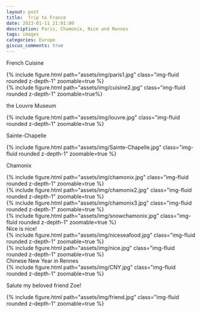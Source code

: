 ```yaml
---
layout: post
title:  Trip to France
date: 2023-01-11 21:01:00
description: Paris, Chamonix, Nice and Rennes
tags: images
categories: Europe
giscus_comments: true
---
```

French Cuisine
<div class="row mt-3">
    <div class="col-sm mt-3 mt-md-0">
        {% include figure.html path="assets/img/paris1.jpg" class="img-fluid rounded z-depth-1" zoomable=true %}
    </div>
    <div class="col-sm mt-3 mt-md-0">
        {% include figure.html path="assets/img/cuisine2.jpg" class="img-fluid rounded z-depth-1" zoomable=true%}
    </div>
</div>


the Louvre Museum
<div class="row mt-3">
    <div class="col-sm mt-3 mt-md-0">
        {% include figure.html path="assets/img/louvre.jpg" class="img-fluid rounded z-depth-1" zoomable=true %}
    </div>
</div>

Sainte-Chapelle
<div class="row mt-3">
    <div class="col-sm mt-3 mt-md-0">
        {% include figure.html path="assets/img/Sainte-Chapelle.jpg" class="img-fluid rounded z-depth-1" zoomable=true %}
    </div>
</div>

Chamonix 
<div class="row mt-3">
    <div class="col-sm mt-3 mt-md-0">
        {% include figure.html path="assets/img/chamonix.jpg" class="img-fluid rounded z-depth-1" zoomable=true %}
    </div>
    <div class="col-sm mt-3 mt-md-0">
        {% include figure.html path="assets/img/chamonix2.jpg" class="img-fluid rounded z-depth-1" zoomable=true %}
    </div>
    <div class="col-sm mt-3 mt-md-0">
        {% include figure.html path="assets/img/chamonix3.jpg" class="img-fluid rounded z-depth-1" zoomable=true %}
    </div>
        <div class="col-sm mt-3 mt-md-0">
        {% include figure.html path="assets/img/snowchamonix.jpg" class="img-fluid rounded z-depth-1" zoomable=true %}
    </div>
</div>
Nice is nice!
<div class="row mt-3">
    <div class="col-sm mt-3 mt-md-0">
        {% include figure.html path="assets/img/niceseafood.jpg" class="img-fluid rounded z-depth-1" zoomable=true %}
    </div>
    <div class="col-sm mt-3 mt-md-0">
        {% include figure.html path="assets/img/nice.jpg" class="img-fluid rounded z-depth-1" zoomable=true %}
    </div>
</div>
Chinese New Year in Rennes
<div class="row mt-3">
    <div class="col-sm mt-3 mt-md-0">
        {% include figure.html path="assets/img/CNY.jpg" class="img-fluid rounded z-depth-1" zoomable=true %}
    </div>

</div>

Salute my beloved friend Zoe!
<div class="row mt-3">
    <div class="col-sm mt-3 mt-md-0">
        {% include figure.html path="assets/img/friend.jpg" class="img-fluid rounded z-depth-1" zoomable=true %}
    </div>

</div>



<!-- <div class="caption">
    A simple, elegant caption looks good between image rows, after each row, or doesn't have to be there at all.
</div> -->

<!-- Images can be made zoomable.
Simply add `data-zoomable` to `<img>` tags that you want to make zoomable. -->


